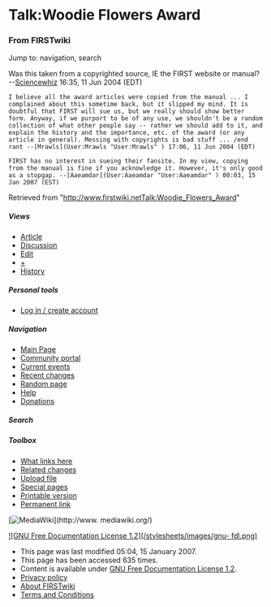 # Talk:Woodie Flowers Award

### From FIRSTwiki

Jump to: navigation, search

Was this taken from a copyrighted source, IE the FIRST website or manual?
--[Sciencewhiz](User:Sciencewhiz "User:Sciencewhiz" ) 16:35, 11 Jun
2004 (EDT)

    I believe all the award articles were copied from the manual ... I complained about this sometime back, but it slipped my mind. It is doubtful that FIRST will sue us, but we really should show better form. Anyway, if we purport to be of any use, we shouldn't be a random collection of what other people say -- rather we should add to it, and explain the history and the importance, etc. of the award (or any article in general). Messing with copyrights is bad stuff ... /end rant --[Mrawls](User:Mrawls "User:Mrawls" ) 17:06, 11 Jun 2004 (EDT) 

    FIRST has no interest in sueing their fansite. In my view, copying from the manual is fine if you acknowledge it. However, it's only good as a stopgap. --[Aaeamdar](User:Aaeamdar "User:Aaeamdar" ) 00:03, 15 Jan 2007 (EST) 

Retrieved from
"<http://www.firstwiki.netTalk:Woodie_Flowers_Award>"

##### Views

  * [Article](Woodie_Flowers_Award)
  * [Discussion](Talk:Woodie_Flowers_Award)
  * [Edit](/index.php?title=Talk:Woodie_Flowers_Award&action=edit)
  * [+](/index.php?title=Talk:Woodie_Flowers_Award&action=edit&section=new)
  * [History](/index.php?title=Talk:Woodie_Flowers_Award&action=history)

##### Personal tools

  * [Log in / create account](/index.php?title=Special:Userlogin&returnto=Talk:Woodie_Flowers_Award)

[](Main_Page "Main Page" )

##### Navigation

  * [Main Page](Main_Page)
  * [Community portal](FIRSTwiki:Community_portal)
  * [Current events](Current_events)
  * [Recent changes](Special:Recentchanges)
  * [Random page](Special:Random)
  * [Help](Help:Contents)
  * [Donations](FIRSTwiki:Site_support)

##### Search



##### Toolbox

  * [What links here](Special:Whatlinkshere/Talk:Woodie_Flowers_Award)
  * [Related changes](Special:Recentchangeslinked/Talk:Woodie_Flowers_Award)
  * [Upload file](Special:Upload)
  * [Special pages](Special:Specialpages)
  * [Printable version](/index.php?title=Talk:Woodie_Flowers_Award&printable=yes)
  * [Permanent link](/index.php?title=Talk:Woodie_Flowers_Award&oldid=53108)

[![MediaWiki](/skins/common/images/poweredby_mediawiki_88x31.png)](http://www.
mediawiki.org/)

[![GNU Free Documentation License 1.2](/stylesheets/images/gnu-
fdl.png)](http://www.gnu.org/copyleft/fdl.html)

  * This page was last modified 05:04, 15 January 2007.
  * This page has been accessed 635 times.
  * Content is available under [GNU Free Documentation License 1.2](http://www.gnu.org/copyleft/fdl.html "http://www.gnu.org/copyleft/fdl.html" ).
  * [Privacy policy](FIRSTwiki:Privacy_policy "FIRSTwiki:Privacy policy" )
  * [About FIRSTwiki](FIRSTwiki:About "FIRSTwiki:About" )
  * [Terms and Conditions](FIRSTwiki:Terms_and_conditions "FIRSTwiki:Terms and conditions" )

